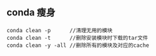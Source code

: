 ## conda 瘦身

```
conda clean -p      //清理无用的模块
conda clean -t      //删除安装模块时下载的tar文件
conda clean -y -all //删除所有的模块及对应的cache
```

